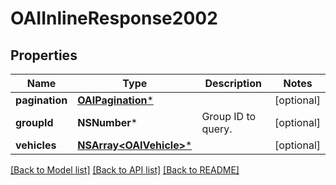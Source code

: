 # OAIInlineResponse2002

## Properties
Name | Type | Description | Notes
------------ | ------------- | ------------- | -------------
**pagination** | [**OAIPagination***](OAIPagination.md) |  | [optional] 
**groupId** | **NSNumber*** | Group ID to query. | [optional] 
**vehicles** | [**NSArray&lt;OAIVehicle&gt;***](OAIVehicle.md) |  | [optional] 

[[Back to Model list]](../README.md#documentation-for-models) [[Back to API list]](../README.md#documentation-for-api-endpoints) [[Back to README]](../README.md)


